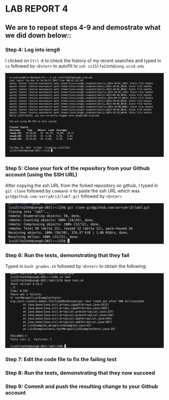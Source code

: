 # LAB REPORT 4 

## We are to repeat steps 4-9 and demostrate what we did down below::

### Step 4: Log into ieng6
I clicked on `Ctrl-R` to check the history of my recent searches and typed in `ss` followed by `<Enter>` to autofill to `ssh cs15lfa23nh@ieng.ucsd.edu` 

![Image](step4.png)

### Step 5: Clone your fork of the repository from your Github account (using the SSH URL)
After copying the ssh URL from the forked repository on github, I typed in `git clone` followed by `command-V` to paste the ssh URL which was `git@github.com:sorryAri3/lab7.git` followed by `<Enter>`

![Image](step5.png)

### Step 6: Run the tests, demonstrating that they fail
Typed in `bash grades.sh` followed by `<Enter>` to obtain the following:

![Image](step6.png)


### Step 7: Edit the code file to fix the failing test

### Step 8: Run the tests, demonstrating that they now succeed

### Step 9: Commit and push the resulting change to your Github account

